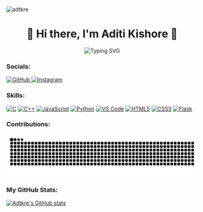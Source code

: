 <p align="left"> 
  <img src="https://komarev.com/ghpvc/?username=adtkre&label=Profile%20views&color=b60e75&style=flat" alt="adtkre" /> 
</p> 

<h1 align="center">🌼 Hi there, I'm Aditi Kishore 🌼</h1>

<p align="center">
  <img src="https://readme-typing-svg.demolab.com?font=Fira+Code&size=35&duration=2000&pause=1000&color=dd79d9&center=true&vCenter=true&width=1000&lines=I+am+a+CSE+student;Building+whimsical+tools+%26+cute+tech;Pixels,+Pastel+UI,+Peaceful+code" alt="Typing SVG" />
</p>

<img src="https://i.pinimg.com/originals/a4/54/a5/a454a5c89ff664340f4bf5b48ae5c0bb.gif" 
     align="right" 
     width="400" 
     style="margin-left: 20px; margin-top: -400px;" 
     alt="Pastel Aesthetic GIF" />


### Socials:
<p align="left">
  <a href="https://www.github.com/Adtkre" target="_blank" rel="noreferrer">
    <picture>
      <source media="(prefers-color-scheme: dark)" srcset="https://raw.githubusercontent.com/danielcranney/readme-generator/main/public/icons/socials/github-dark.svg" />
      <source media="(prefers-color-scheme: light)" srcset="https://raw.githubusercontent.com/danielcranney/readme-generator/main/public/icons/socials/github.svg" />
      <img src="https://raw.githubusercontent.com/danielcranney/readme-generator/main/public/icons/socials/github.svg" width="32" height="32" alt="GitHub" title="GitHub" />
    </picture>
  </a>

  <a href="http://www.instagram.com/havea.capture" target="_blank" rel="noreferrer">
    <picture>
      <source media="(prefers-color-scheme: dark)" srcset="https://raw.githubusercontent.com/danielcranney/readme-generator/main/public/icons/socials/instagram-dark.svg" />
      <source media="(prefers-color-scheme: light)" srcset="https://raw.githubusercontent.com/danielcranney/readme-generator/main/public/icons/socials/instagram.svg" />
      <img src="https://raw.githubusercontent.com/danielcranney/readme-generator/main/public/icons/socials/instagram.svg" width="32" height="32" alt="Instagram" title="Instagram" />
    </picture>
  </a>
</p>




### Skills:
<p align="left">
  <a href="https://docs.microsoft.com/en-us/cpp/?view=msvc-170" target="_blank" rel="noreferrer"><img src="https://raw.githubusercontent.com/danielcranney/readme-generator/main/public/icons/skills/c-colored.svg" width="36" height="36" alt="C" title="C"/></a>
  <a href="https://docs.microsoft.com/en-us/cpp/?view=msvc-170" target="_blank" rel="noreferrer"><img src="https://raw.githubusercontent.com/danielcranney/readme-generator/main/public/icons/skills/cplusplus-colored.svg" width="36" height="36" alt="C++" title="C++"/></a>
  <a href="https://developer.mozilla.org/en-US/docs/Web/JavaScript" target="_blank" rel="noreferrer"><img src="https://raw.githubusercontent.com/danielcranney/readme-generator/main/public/icons/skills/javascript-colored.svg" width="36" height="36" alt="JavaScript" title="JavaScript"/></a>
  <a href="https://www.python.org/" target="_blank" rel="noreferrer"><img src="https://raw.githubusercontent.com/danielcranney/readme-generator/main/public/icons/skills/python-colored.svg" width="36" height="36" alt="Python" title="Python"/></a>
  <a href="https://code.visualstudio.com/" target="_blank" rel="noreferrer"><img src="https://raw.githubusercontent.com/danielcranney/readme-generator/main/public/icons/skills/visualstudiocode-colored.svg" width="36" height="36" alt="VS Code" title="VS Code"/></a>
  <a href="https://developer.mozilla.org/en-US/docs/Glossary/HTML5" target="_blank" rel="noreferrer"><img src="https://raw.githubusercontent.com/danielcranney/readme-generator/main/public/icons/skills/html5-colored.svg" width="36" height="36" alt="HTML5" title="HTML5"/></a>
  <a href="https://www.w3.org/TR/CSS/#css" target="_blank" rel="noreferrer"><img src="https://raw.githubusercontent.com/danielcranney/readme-generator/main/public/icons/skills/css3-colored.svg" width="36" height="36" alt="CSS3" title="CSS3"/></a>
  <a href="https://flask.palletsprojects.com/en/3.0.x/" target="_blank" rel="noreferrer"><img src="https://raw.githubusercontent.com/danielcranney/readme-generator/main/public/icons/skills/flask-colored.svg" width="36" height="36" alt="Flask" title="Flask"/></a>
</p>


### Contributions:
<p align="left">
  <picture>
    <source media="(prefers-color-scheme: dark)" srcset="https://raw.githubusercontent.com/Adtkre/Adtkre/output/github-contribution-grid-snake-dark.svg" />
    <source media="(prefers-color-scheme: light)" srcset="https://raw.githubusercontent.com/Adtkre/Adtkre/output/github-contribution-grid-snake.svg" />
    <img alt="Lavender Snake Contribution Graph" src="https://raw.githubusercontent.com/Adtkre/Adtkre/output/github-contribution-grid-snake.svg" />
  </picture>
</p>



###  My GitHub Stats:

<a href="https://github.com/Adtkre">
  <img src="https://github-readme-stats.vercel.app/api?username=Adtkre&show_icons=true&count_private=true&title_color=ffffff&text_color=ffffff&icon_color=ec4899&bg_color=831843&hide_border=true" alt="Adtkre's GitHub stats" />
</a>
